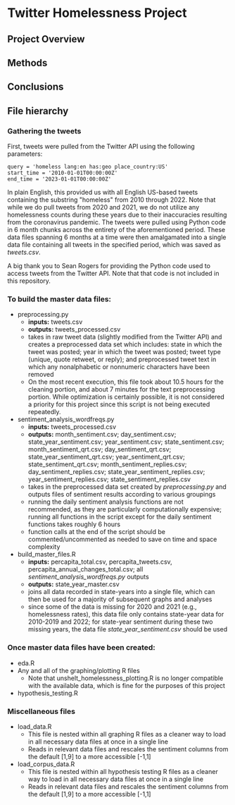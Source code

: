 # Twitter Homelessness Project

## Project Overview

## Methods

## Conclusions

## File hierarchy

### Gathering the tweets

First, tweets were pulled from the Twitter API using the following parameters:

``query = 'homeless lang:en has:geo place_country:US'``\
``start_time = '2010-01-01T00:00:00Z'``\
``end_time = '2023-01-01T00:00:00Z'``


In plain English, this provided us with all English US-based tweets containing the substring "homeless" from 2010 through 2022. Note that while we do pull tweets from 2020 and 2021, we do not utilize any homelessness counts during these years due to their inaccuracies resulting from the coronavirus pandemic. The tweets were pulled using Python code in 6 month chunks across the entirety of the aforementioned period. These data files spanning 6 months at a time were then amalgamated into a single data file containing all tweets in the specified period, which was saved as *tweets.csv*.

A big thank you to Sean Rogers for providing the Python code used to access tweets from the Twitter API. Note that that code is not included in this repository.

### To build the master data files:
- preprocessing.py
  - **inputs:** tweets.csv
  - **outputs:** tweets_processed.csv
  - takes in raw tweet data (slightly modified from the Twitter API) and creates a preprocessed data set which includes: state in which the tweet was posted; year in which the tweet was posted; tweet type (unique, quote retweet, or reply); and preprocessed tweet text in which any nonalphabetic or nonnumeric characters have been removed
  - On the most recent execution, this file took about 10.5 hours for the cleaning portion, and about 7 minutes for the text preprocessing portion. While optimization is certainly possible, it is not considered a priority for this project since this script is not being executed repeatedly.
- sentiment_analysis_wordfreqs.py
  - **inputs:** tweets_processed.csv
  - **outputs:** month_sentiment.csv; day_sentiment.csv; state_year_sentiment.csv; year_sentiment.csv; state_sentiment.csv; month_sentiment_qrt.csv; day_sentiment_qrt.csv; state_year_sentiment_qrt.csv; year_sentiment_qrt.csv; state_sentiment_qrt.csv; month_sentiment_replies.csv; day_sentiment_replies.csv; state_year_sentiment_replies.csv; year_sentiment_replies.csv; state_sentiment_replies.csv
  - takes in the preprocessed data set created by *preprocessing.py* and outputs files of sentiment results according to various groupings
  - running the daily sentiment analysis functions are not recommended, as they are particularly computationally expensive; running all functions in the script except for the daily sentiment functions takes roughly 6 hours
  - function calls at the end of the script should be commented/uncommented as needed to save on time and space complexity
- build_master_files.R
  - **inputs:** percapita_total.csv, percapita_tweets.csv, percapita_annual_changes_total.csv; all *sentiment_analysis_wordfreqs.py* outputs
  - **outputs:** state_year_master.csv
  - joins all data recorded in state-years into a single file, which can then be used for a majority of subsequent graphs and analyses
  - since some of the data is missing for 2020 and 2021 (e.g., homelessness rates), this data file only contains state-year data for 2010-2019 and 2022; for state-year sentiment during these two missing years, the data file *state_year_sentiment.csv* should be used

### Once master data files have been created:
- eda.R 
- Any and all of the graphing/plotting R files 
  - Note that unshelt_homelessness_plotting.R is no longer compatible with the available data, which is fine
  for the purposes of this project
- hypothesis_testing.R

### Miscellaneous files
- load_data.R
  - This file is nested within all graphing R files as a cleaner way to load in all necessary data files at once in a single line
  - Reads in relevant data files and rescales the sentiment columns from the default [1,9] to a more accessible [-1,1]
- load_corpus_data.R
  - This file is nested within all hypothesis testing R files as a cleaner way to load in all necessary data files at once in a single line
  - Reads in relevant data files and rescales the sentiment columns from the default [1,9] to a more accessible [-1,1]
